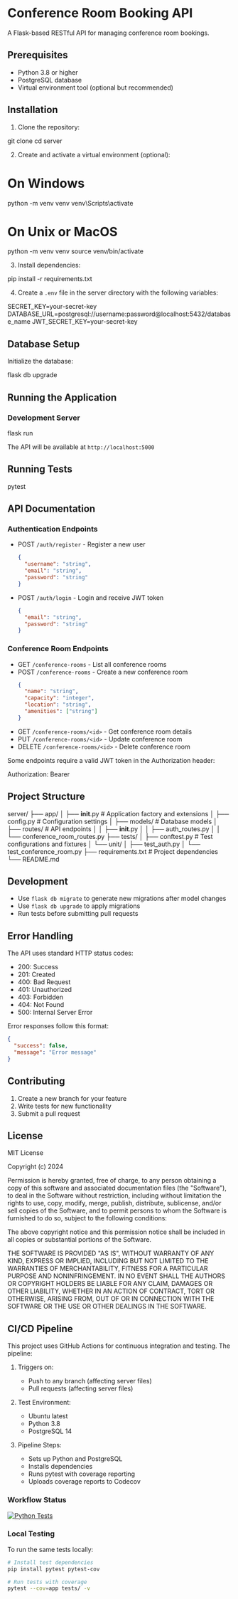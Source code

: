 # Conference Room Booking API

A Flask-based RESTful API for managing conference room bookings.

## Prerequisites

- Python 3.8 or higher
- PostgreSQL database
- Virtual environment tool (optional but recommended)

## Installation

1. Clone the repository:

git clone [<repository-url>](https://github.com/Biplo12/room-booking-system)
cd server

2. Create and activate a virtual environment (optional):

# On Windows

python -m venv venv
venv\Scripts\activate

# On Unix or MacOS

python -m venv venv
source venv/bin/activate

3. Install dependencies:

pip install -r requirements.txt

4. Create a `.env` file in the server directory with the following variables:

SECRET_KEY=your-secret-key
DATABASE_URL=postgresql://username:password@localhost:5432/database_name
JWT_SECRET_KEY=your-secret-key

## Database Setup

Initialize the database:

flask db upgrade

## Running the Application

### Development Server

flask run

The API will be available at `http://localhost:5000`

## Running Tests

pytest

## API Documentation

### Authentication Endpoints

- POST `/auth/register` - Register a new user
  ```json
  {
    "username": "string",
    "email": "string",
    "password": "string"
  }
  ```
- POST `/auth/login` - Login and receive JWT token
  ```json
  {
    "email": "string",
    "password": "string"
  }
  ```

### Conference Room Endpoints

- GET `/conference-rooms` - List all conference rooms
- POST `/conference-rooms` - Create a new conference room
  ```json
  {
    "name": "string",
    "capacity": "integer",
    "location": "string",
    "amenities": ["string"]
  }
  ```
- GET `/conference-rooms/<id>` - Get conference room details
- PUT `/conference-rooms/<id>` - Update conference room
- DELETE `/conference-rooms/<id>` - Delete conference room

Some endpoints require a valid JWT token in the Authorization header:

Authorization: Bearer <your-token>

## Project Structure

server/
├── app/
│ ├── **init**.py # Application factory and extensions
│ ├── config.py # Configuration settings
│ ├── models/ # Database models
│ ├── routes/ # API endpoints
│ │ ├── **init**.py
│ │ ├── auth_routes.py
│ │ └── conference_room_routes.py
├── tests/
│ ├── conftest.py # Test configurations and fixtures
│ └── unit/
│ ├── test_auth.py
│ └── test_conference_room.py
├── requirements.txt # Project dependencies
└── README.md

## Development

- Use `flask db migrate` to generate new migrations after model changes
- Use `flask db upgrade` to apply migrations
- Run tests before submitting pull requests

## Error Handling

The API uses standard HTTP status codes:

- 200: Success
- 201: Created
- 400: Bad Request
- 401: Unauthorized
- 403: Forbidden
- 404: Not Found
- 500: Internal Server Error

Error responses follow this format:

```json
{
  "success": false,
  "message": "Error message"
}
```

## Contributing

1. Create a new branch for your feature
2. Write tests for new functionality
3. Submit a pull request

## License

MIT License

Copyright (c) 2024

Permission is hereby granted, free of charge, to any person obtaining a copy
of this software and associated documentation files (the "Software"), to deal
in the Software without restriction, including without limitation the rights
to use, copy, modify, merge, publish, distribute, sublicense, and/or sell
copies of the Software, and to permit persons to whom the Software is
furnished to do so, subject to the following conditions:

The above copyright notice and this permission notice shall be included in all
copies or substantial portions of the Software.

THE SOFTWARE IS PROVIDED "AS IS", WITHOUT WARRANTY OF ANY KIND, EXPRESS OR
IMPLIED, INCLUDING BUT NOT LIMITED TO THE WARRANTIES OF MERCHANTABILITY,
FITNESS FOR A PARTICULAR PURPOSE AND NONINFRINGEMENT. IN NO EVENT SHALL THE
AUTHORS OR COPYRIGHT HOLDERS BE LIABLE FOR ANY CLAIM, DAMAGES OR OTHER
LIABILITY, WHETHER IN AN ACTION OF CONTRACT, TORT OR OTHERWISE, ARISING FROM,
OUT OF OR IN CONNECTION WITH THE SOFTWARE OR THE USE OR OTHER DEALINGS IN THE
SOFTWARE.

## CI/CD Pipeline

This project uses GitHub Actions for continuous integration and testing. The pipeline:

1. Triggers on:

   - Push to any branch (affecting server files)
   - Pull requests (affecting server files)

2. Test Environment:

   - Ubuntu latest
   - Python 3.8
   - PostgreSQL 14

3. Pipeline Steps:
   - Sets up Python and PostgreSQL
   - Installs dependencies
   - Runs pytest with coverage reporting
   - Uploads coverage reports to Codecov

### Workflow Status

[![Python Tests](https://github.com/Biplo12/room-booking-system/actions/workflows/python-tests.yml/badge.svg)](https://github.com/Biplo12/room-booking-system/actions/workflows/python-tests.yml)

### Local Testing

To run the same tests locally:

```bash
# Install test dependencies
pip install pytest pytest-cov

# Run tests with coverage
pytest --cov=app tests/ -v
```
